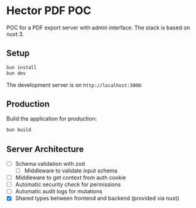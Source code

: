 # Hector PDF POC

POC for a PDF export server with admin interface. The stack is based on nuxt 3.

## Setup

```bash
bun install
bun dev
```

The development server is on `http://localhost:3000`:

## Production

Build the application for production:

```bash
bun build
```

## Server Architecture

- [ ] Schema validation with zod
  - [ ] Middleware to validate input schema
- [ ] Middleware to get context from auth cookie
- [ ] Automatic security check for permissions
- [ ] Automatic audit logs for mutations
- [x] Shared types between frontend and backend (provided via nuxt)

